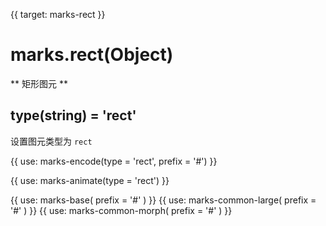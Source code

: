 {{ target: marks-rect }}

# marks.rect(Object)

** 矩形图元 **

## type(string) = 'rect'

设置图元类型为 `rect`

{{ use: marks-encode(type = 'rect', prefix = '#') }}

{{ use: marks-animate(type = 'rect') }}

{{ use: marks-base( prefix = '#' ) }}
{{ use: marks-common-large( prefix = '#' ) }}
{{ use: marks-common-morph( prefix = '#' ) }}

